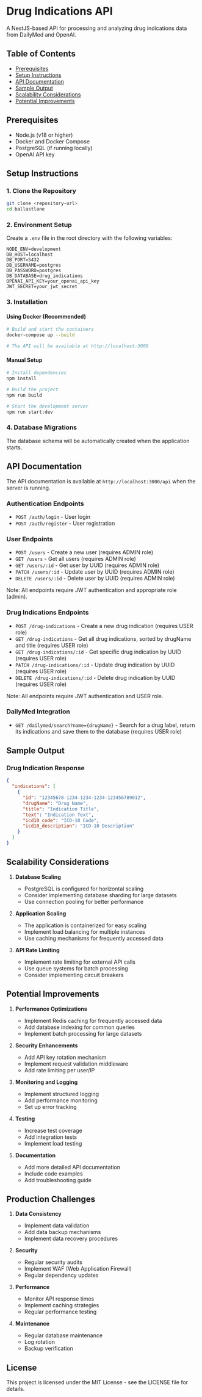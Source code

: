 # Drug Indications API

A NestJS-based API for processing and analyzing drug indications data from DailyMed and OpenAI.

## Table of Contents

- [Prerequisites](#prerequisites)
- [Setup Instructions](#setup-instructions)
- [API Documentation](#api-documentation)
- [Sample Output](#sample-output)
- [Scalability Considerations](#scalability-considerations)
- [Potential Improvements](#potential-improvements)

## Prerequisites

- Node.js (v18 or higher)
- Docker and Docker Compose
- PostgreSQL (if running locally)
- OpenAI API key

## Setup Instructions

### 1. Clone the Repository

```bash
git clone <repository-url>
cd ballastlane
```

### 2. Environment Setup

Create a `.env` file in the root directory with the following variables:

```env
NODE_ENV=development
DB_HOST=localhost
DB_PORT=5432
DB_USERNAME=postgres
DB_PASSWORD=postgres
DB_DATABASE=drug_indications
OPENAI_API_KEY=your_openai_api_key
JWT_SECRET=your_jwt_secret
```

### 3. Installation

#### Using Docker (Recommended)

```bash
# Build and start the containers
docker-compose up --build

# The API will be available at http://localhost:3000
```

#### Manual Setup

```bash
# Install dependencies
npm install

# Build the project
npm run build

# Start the development server
npm run start:dev
```

### 4. Database Migrations

The database schema will be automatically created when the application starts.

## API Documentation

The API documentation is available at `http://localhost:3000/api` when the server is running.

### Authentication Endpoints

- `POST /auth/login` - User login
- `POST /auth/register` - User registration

### User Endpoints

- `POST /users` - Create a new user (requires ADMIN role)
- `GET /users` - Get all users (requires ADMIN role)
- `GET /users/:id` - Get user by UUID (requires ADMIN role)
- `PATCH /users/:id` - Update user by UUID (requires ADMIN role)
- `DELETE /users/:id` - Delete user by UUID (requires ADMIN role)

Note: All endpoints require JWT authentication and appropriate role (admin).

### Drug Indications Endpoints

- `POST /drug-indications` - Create a new drug indication (requires USER role)
- `GET /drug-indications` - Get all drug indications, sorted by drugName and title (requires USER role)
- `GET /drug-indications/:id` - Get specific drug indication by UUID (requires USER role)
- `PATCH /drug-indications/:id` - Update drug indication by UUID (requires USER role)
- `DELETE /drug-indications/:id` - Delete drug indication by UUID (requires USER role)

Note: All endpoints require JWT authentication and USER role.

### DailyMed Integration

- `GET /dailymed/search?name={drugName}` - Search for a drug label, return its indications and save them to the database (requires USER role)

## Sample Output

### Drug Indication Response

```json
{
  "indications": [
    {
      "id": "12345678-1234-1234-1234-123456789012",
      "drugName": "Drug Name",
      "title": "Indication Title",
      "text": "Indication Text",
      "icd10_code": "ICD-10 Code",
      "icd10_description": "ICD-10 Description"
    }
  ]
}
```

## Scalability Considerations

1. **Database Scaling**

   - PostgreSQL is configured for horizontal scaling
   - Consider implementing database sharding for large datasets
   - Use connection pooling for better performance

2. **Application Scaling**

   - The application is containerized for easy scaling
   - Implement load balancing for multiple instances
   - Use caching mechanisms for frequently accessed data

3. **API Rate Limiting**
   - Implement rate limiting for external API calls
   - Use queue systems for batch processing
   - Consider implementing circuit breakers

## Potential Improvements

1. **Performance Optimizations**

   - Implement Redis caching for frequently accessed data
   - Add database indexing for common queries
   - Implement batch processing for large datasets

2. **Security Enhancements**

   - Add API key rotation mechanism
   - Implement request validation middleware
   - Add rate limiting per user/IP

3. **Monitoring and Logging**

   - Implement structured logging
   - Add performance monitoring
   - Set up error tracking

4. **Testing**

   - Increase test coverage
   - Add integration tests
   - Implement load testing

5. **Documentation**
   - Add more detailed API documentation
   - Include code examples
   - Add troubleshooting guide

## Production Challenges

1. **Data Consistency**

   - Implement data validation
   - Add data backup mechanisms
   - Implement data recovery procedures

2. **Security**

   - Regular security audits
   - Implement WAF (Web Application Firewall)
   - Regular dependency updates

3. **Performance**

   - Monitor API response times
   - Implement caching strategies
   - Regular performance testing

4. **Maintenance**
   - Regular database maintenance
   - Log rotation
   - Backup verification

## License

This project is licensed under the MIT License - see the LICENSE file for details.

```

```
